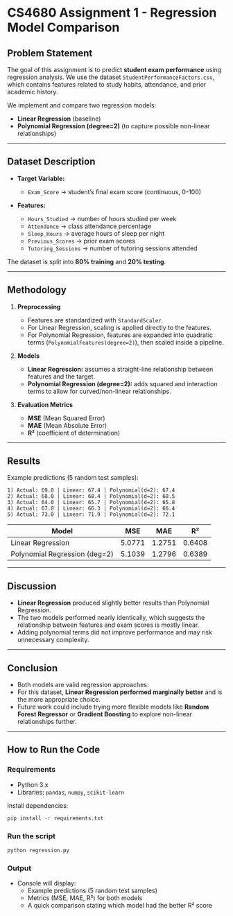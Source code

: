 # CS4680 Assignment 1 - Regression Model Comparison

## Problem Statement
The goal of this assignment is to predict **student exam performance** using regression analysis. We use the dataset `StudentPerformanceFactors.csv`, which contains features related to study habits, attendance, and prior academic history.

We implement and compare two regression models:
- **Linear Regression** (baseline)
- **Polynomial Regression (degree=2)** (to capture possible non-linear relationships)

---

## Dataset Description
- **Target Variable:**
  - `Exam_Score` → student’s final exam score (continuous, 0–100)

- **Features:**
  - `Hours_Studied` → number of hours studied per week
  - `Attendance` → class attendance percentage
  - `Sleep_Hours` → average hours of sleep per night
  - `Previous_Scores` → prior exam scores
  - `Tutoring_Sessions` → number of tutoring sessions attended

The dataset is split into **80% training** and **20% testing**.

---

## Methodology
1. **Preprocessing**
   - Features are standardized with `StandardScaler`.
   - For Linear Regression, scaling is applied directly to the features.
   - For Polynomial Regression, features are expanded into quadratic terms (`PolynomialFeatures(degree=2)`), then scaled inside a pipeline.

2. **Models**
   - **Linear Regression:** assumes a straight-line relationship between features and the target.
   - **Polynomial Regression (degree=2):** adds squared and interaction terms to allow for curved/non-linear relationships.

3. **Evaluation Metrics**
   - **MSE** (Mean Squared Error)
   - **MAE** (Mean Absolute Error)
   - **R²** (coefficient of determination)

---

## Results

Example predictions (5 random test samples):
```
1) Actual: 69.0 | Linear: 67.4 | Polynomial(d=2): 67.4
2) Actual: 68.0 | Linear: 68.4 | Polynomial(d=2): 68.5
3) Actual: 64.0 | Linear: 65.7 | Polynomial(d=2): 65.8
4) Actual: 67.0 | Linear: 66.3 | Polynomial(d=2): 66.4
5) Actual: 73.0 | Linear: 71.9 | Polynomial(d=2): 72.1
```

| Model                         | MSE    | MAE    | R²    |
|-------------------------------|--------|--------|-------|
| Linear Regression             | 5.0771 | 1.2751 | 0.6408 |
| Polynomial Regression (deg=2) | 5.1039 | 1.2796 | 0.6389 |

---

## Discussion
- **Linear Regression** produced slightly better results than Polynomial Regression.
- The two models performed nearly identically, which suggests the relationship between features and exam scores is mostly linear.
- Adding polynomial terms did not improve performance and may risk unnecessary complexity.

---

## Conclusion
- Both models are valid regression approaches.
- For this dataset, **Linear Regression performed marginally better** and is the more appropriate choice.
- Future work could include trying more flexible models like **Random Forest Regressor** or **Gradient Boosting** to explore non-linear relationships further.

---

## How to Run the Code

### Requirements
- Python 3.x
- Libraries: `pandas`, `numpy`, `scikit-learn`

Install dependencies:
```bash
pip install -r requirements.txt
```

### Run the script
```bash
python regression.py
```

### Output
- Console will display:
  - Example predictions (5 random test samples)
  - Metrics (MSE, MAE, R²) for both models
  - A quick comparison stating which model had the better R² score
